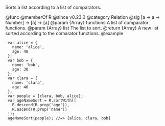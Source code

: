 Sorts a list according to a list of comparators.

@func
@memberOf R
@since v0.23.0
@category Relation
@sig [a -> a -> Number] -> [a] -> [a]
@param {Array} functions A list of comparator functions.
@param {Array} list The list to sort.
@return {Array} A new list sorted according to the comarator functions.
@example

     var alice = {
       name: 'alice',
       age: 40
     };
     var bob = {
       name: 'bob',
       age: 30
     };
     var clara = {
       name: 'clara',
       age: 40
     };
     var people = [clara, bob, alice];
     var ageNameSort = R.sortWith([
       R.descend(R.prop('age')),
       R.ascend(R.prop('name'))
     ]);
     ageNameSort(people); //=> [alice, clara, bob]
